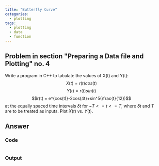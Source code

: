 ```yaml
---
title: "Butterfly Curve"
categories:
  - plotting
tags:
  - plotting
  - data
  - function
---
```

## Problem in section "Preparing a Data file and Plotting" no. 4
Write a program in C++ to tabulate the values of X(t) and Y(t):
$$X(t) = r(t)cos(t)$$
$$Y(t) = r(t)sin(t)$$
$$r(t) = e^{cos(t)}-2cos(4t)+sin^5(\frac{t}{12})$$
at the equally spaced time intervals $\delta t$ for $-T<=t<=T$, where $\delta t$ and $T$ are to be treated as inputs. Plot $X(t)$ vs. $Y(t)$.

## Answer

### Code

```c++

```
### Output

